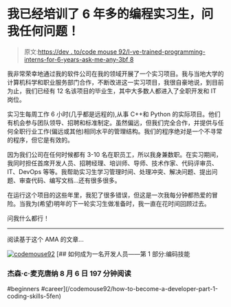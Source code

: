 # 我已经培训了 6 年多的编程实习生，问我任何问题！

> 原文:[https://dev . to/code mouse 92/I-ve-trained-programming-interns-for-6-years-ask-me-any-3bf 8](https://dev.to/codemouse92/i-ve-trained-programming-interns-for-6-years-ask-me-anything-3bf8)

我非常荣幸地通过我的软件公司在我的领域开展了一个实习项目。我与当地大学的计算机科学和职业服务部门合作，不断改进这一实习项目，我很自豪地说，到目前为止，我们已经有 12 名该项目的毕业生，其中大多数人都进入了全职开发和 IT 岗位。

实习生每周工作 6 小时(几乎都是远程的),从事 C++和 Python 的实际项目。他们有机会参与团队领导、招聘和标准制定。虽然偏远，但我们完全合作，并提供与任何全职行业工作(偏远或其他)相同水平的管理结构。我们的程序绝对是一个不寻常的程序，但它是有效的。

因为我们公司在任何时候都有 3-10 名在职员工，所以我身兼数职。在实习期间，我同时担任首席开发人员、招聘经理、培训师、导师、技术作家、代码评审员、IT、DevOps 等等。我帮助实习生学习管理时间、处理冲突、解决问题、提出问题、审查代码、编写文档...还有很多很多。

在运行这个项目的这些年里，我犯了很多错误，但这是一次我每分钟都热爱的冒险。当我为(希望)明年的下一轮实习生做准备时，我一直在花时间回顾过去。

问我什么都行！

* * *

阅读基于这个 AMA 的文章...

[![codemouse92](../Images/9afd59b5ed8d901d7cc121d9ef83c518.png)](/codemouse92) [## 如何成为一名开发人员——第 1 部分:编码技能

### 杰森·c·麦克唐纳 8 月 6 日 197 分钟阅读

#beginners #career](/codemouse92/how-to-become-a-developer-part-1-coding-skills-5fen)